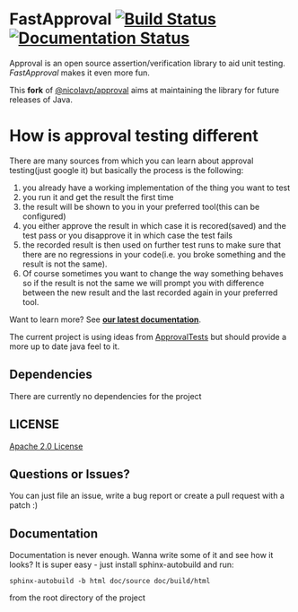 FastApproval [![Build Status](https://travis-ci.com/maxbechtold/fast-approval.svg?branch=master)](https://travis-ci.com/maxbechtold/fast-approval) [![Documentation Status](https://readthedocs.org/projects/approval/badge/?version=latest)](https://readthedocs.org/projects/approval/?badge=latest)
=======
Approval is an open source assertion/verification library to aid unit testing. *FastApproval* makes it even more fun. 

This **fork** of [@nicolavp/approval](https://github.com/nikolavp/approval) aims at maintaining the library for future releases of Java. 

How is approval testing different
=================================

There are many sources from which you can learn about approval testing(just google it) but basically the process is the following:

1. you already have a working implementation of the thing you want to test
2. you run it and get the result the first time
3. the result will be shown to you in your preferred tool(this can be configured)
4. you either approve the result in which case it is recored(saved) and the test pass or you disapprove it in which case the test fails
5. the recorded result is then used on further test runs to make sure that there are no regressions in your code(i.e. you broke something and the result is not the same).
6. Of course sometimes you want to change the way something behaves so if the result is not the same we will prompt you with difference between the new result and the last recorded again in your preferred tool.

Want to learn more? See **[our latest documentation](http://approval.readthedocs.org/en/latest/)**.

The current project is using ideas from [ApprovalTests](https://github.com/approvals/ApprovalTests.Java) but should provide a more up to date java feel to it.

Dependencies
---
There are currently no dependencies for the project

## LICENSE
[Apache 2.0 License](https://github.com/maxbechtold/fast-approval/blob/master/LICENSE.txt)


Questions or Issues?
---
You can just file an issue, write a bug report or create a pull request with a patch :)


Documentation
-----
Documentation is never enough. Wanna write some of it and see how it looks? It is super easy - just install sphinx-autobuild and run:
```
sphinx-autobuild -b html doc/source doc/build/html
```

from the root directory of the project
